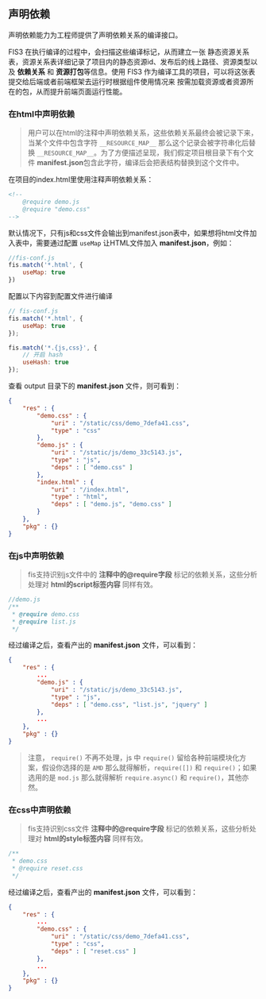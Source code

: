 ## 声明依赖

声明依赖能力为工程师提供了声明依赖关系的编译接口。

FIS3 在执行编译的过程中，会扫描这些编译标记，从而建立一张 静态资源关系表，资源关系表详细记录了项目内的静态资源id、发布后的线上路径、资源类型以及 **依赖关系** 和 **资源打包**等信息。使用 FIS3 作为编译工具的项目，可以将这张表提交给后端或者前端框架去运行时根据组件使用情况来 按需加载资源或者资源所在的包，从而提升前端页面运行性能。

### 在html中声明依赖

> 用户可以在html的注释中声明依赖关系，这些依赖关系最终会被记录下来，当某个文件中包含字符 `__RESOURCE_MAP__` 那么这个记录会被字符串化后替换 `__RESOURCE_MAP__`。为了方便描述呈现，我们假定项目根目录下有个文件 **manifest.json**包含此字符，编译后会把表结构替换到这个文件中。

在项目的index.html里使用注释声明依赖关系：

```html
<!--
    @require demo.js
    @require "demo.css"
-->
```

默认情况下，只有js和css文件会输出到manifest.json表中，如果想将html文件加入表中，需要通过配置 ```useMap``` 让HTML文件加入 **manifest.json**，例如：

```javascript
//fis-conf.js
fis.match('*.html', {
    useMap: true
})
```

配置以下内容到配置文件进行编译

```js
// fis-conf.js
fis.match('*.html', {
    useMap: true
});

fis.match('*.{js,css}', {
    // 开启 hash
    useHash: true
});
```

查看 output 目录下的 **manifest.json** 文件，则可看到：

```json
{
    "res" : {
        "demo.css" : {
            "uri" : "/static/css/demo_7defa41.css",
            "type" : "css"
        },
        "demo.js" : {
            "uri" : "/static/js/demo_33c5143.js",
            "type" : "js",
            "deps" : [ "demo.css" ]
        },
        "index.html" : {
            "uri" : "/index.html",
            "type" : "html",
            "deps" : [ "demo.js", "demo.css" ]
        }
    },
    "pkg" : {}
}
```

### 在js中声明依赖

> fis支持识别js文件中的 **注释中的@require字段** 标记的依赖关系，这些分析处理对 **html的script标签内容** 同样有效。

```javascript
//demo.js
/**
 * @require demo.css
 * @require list.js
 */
```

经过编译之后，查看产出的 **manifest.json** 文件，可以看到：

```json
{
    "res" : {
        ...
        "demo.js" : {
            "uri" : "/static/js/demo_33c5143.js",
            "type" : "js",
            "deps" : [ "demo.css", "list.js", "jquery" ]
        },
        ...
    },
    "pkg" : {}
}
```

> 注意， `require()` 不再不处理，js 中 `require()` 留给各种前端模块化方案，假设你选择的是 `AMD` 那么就得解析，`require([])` 和 `require()`；如果选用的是 `mod.js` 那么就得解析 `require.async()` 和 `require()`，其他亦然。 

### 在css中声明依赖

> fis支持识别css文件 **注释中的@require字段** 标记的依赖关系，这些分析处理对 **html的style标签内容** 同样有效。

```css
/**
 * demo.css
 * @require reset.css
 */
```

经过编译之后，查看产出的 **manifest.json** 文件，可以看到：

```json
{
    "res" : {
        ...
        "demo.css" : {
            "uri" : "/static/css/demo_7defa41.css",
            "type" : "css",
            "deps" : [ "reset.css" ]
        },
        ...
    },
    "pkg" : {}
}
```
